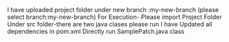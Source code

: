 I have uploaded project folder under new branch :my-new-branch (please select branch:my-new-branch)
For Execution-
Please import Project Folder
Under src folder-there are two java clases
please run 
I have Updated all dependencies in pom.xml
Directly run SamplePatch.java class

